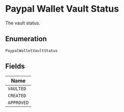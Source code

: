 
# Paypal Wallet Vault Status

The vault status.

## Enumeration

`PaypalWalletVaultStatus`

## Fields

| Name |
|  --- |
| `VAULTED` |
| `CREATED` |
| `APPROVED` |

